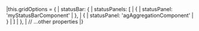 <framework-specific-section frameworks="vue">
<snippet transform={false}>
|this.gridOptions = {
|    statusBar: {
|        statusPanels: [
|            {
|                statusPanel: 'myStatusBarComponent'
|            },
|            {
|                statusPanel: 'agAggregationComponent'
|            }
|        ]
|    },
|    // ...other properties
|}
</snippet>
</framework-specific-section>
